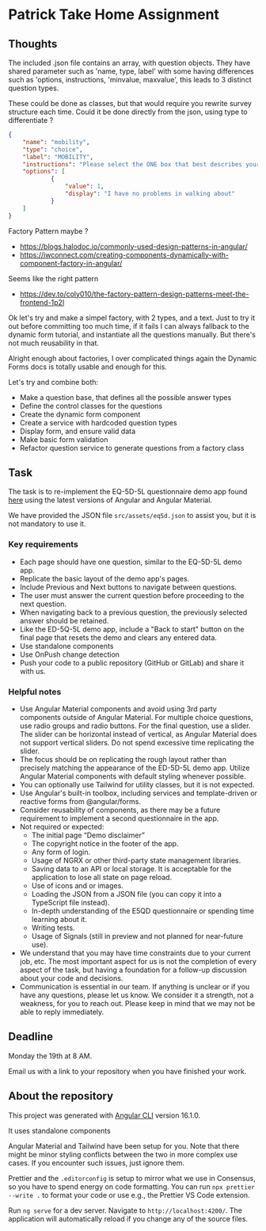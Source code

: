 # Patrick Take Home Assignment

## Thoughts

The included .json file contains an array, with question objects. 
They have shared parameter such as 'name, type, label' with some having differences such as 'options, instructions, 'minvalue, maxvalue', this leads to 3 distinct question types.

These could be done as classes, but that would require you rewrite survey structure each time.
Could it be done directly from the json, using type to differentiate ?


```` json
{
	"name": "mobility",
	"type": "choice",
	"label": "MOBILITY",
	"instructions": "Please select the ONE box that best describes your health TODAY.",
	"options": [
			{
				"value": 1,
				"display": "I have no problems in walking about"
			}
	]
}
````

Factory Pattern maybe ? 
- https://blogs.halodoc.io/commonly-used-design-patterns-in-angular/
- https://iwconnect.com/creating-components-dynamically-with-component-factory-in-angular/

Seems like the right pattern
- https://dev.to/coly010/the-factory-pattern-design-patterns-meet-the-frontend-1p2l

Ok let's try and make a simpel factory, with 2 types, and a text.
Just to try it out before committing too much time, if it fails I can always fallback to the dynamic form tutorial, and instantiate all the questions manually. But there's not much reusability in that.

Alright enough about factories, I over complicated things again the Dynamic Forms docs is totally usable and enough for this.

Let's try and combine both:
- Make a question base, that defines all the possible answer types
- Define the control classes for the questions
- Create the dynamic form component
- Create a service with hardcoded question types
- Display form, and ensure valid data
- Make basic form validation
- Refactor question service to generate questions from a factory class


## Task

The task is to re-implement the EQ-5D-5L questionnaire demo app found [here](https://eq-5d-tablet-pda-demo.euroqol.org/app/app.cfm?app=5&id=1D8B24E9-09E4-8CE4-7F7D2A6608C625EE) using the latest versions of Angular and Angular Material.

We have provided the JSON file `src/assets/eq5d.json` to assist you, but it is not mandatory to use it.

### Key requirements

-   Each page should have one question, similar to the EQ-5D-5L demo app.
-   Replicate the basic layout of the demo app's pages.
-   Include Previous and Next buttons to navigate between questions.
-   The user must answer the current question before proceeding to the next question.
-   When navigating back to a previous question, the previously selected answer should be retained.
-   Like the ED-5Q-5L demo app, include a "Back to start" button on the final page that resets the demo and clears any entered data.
-   Use standalone components
-   Use OnPush change detection
-   Push your code to a public repository (GitHub or GitLab) and share it with us.

### Helpful notes

-   Use Angular Material components and avoid using 3rd party components outside of Angular Material. For multiple choice questions, use radio groups and radio buttons. For the final question, use a slider. The slider can be horizontal instead of vertical, as Angular Material does not support vertical sliders. Do not spend excessive time replicating the slider.
-   The focus should be on replicating the rough layout rather than precisely matching the appearance of the ED-5D-5L demo app. Utilize Angular Material components with default styling whenever possible.
-   You can optionally use Tailwind for utility classes, but it is not expected.
-   Use Angular's built-in toolbox, including services and template-driven or reactive forms from @angular/forms.
-   Consider reusability of components, as there may be a future requirement to implement a second questionnaire in the app.
-   Not required or expected:
    -   The initial page “Demo disclaimer”
    -   The copyright notice in the footer of the app.
    -   Any form of login.
    -   Usage of NGRX or other third-party state management libraries.
    -   Saving data to an API or local storage. It is acceptable for the application to lose all state on page reload.
    -   Use of icons and or images.
    -   Loading the JSON from a JSON file (you can copy it into a TypeScript file instead).
    -   In-depth understanding of the E5QD questionnaire or spending time learning about it.
    -   Writing tests.
    -   Usage of Signals (still in preview and not planned for near-future use).
-   We understand that you may have time constraints due to your current job, etc. The most important aspect for us is not the completion of every aspect of the task, but having a foundation for a follow-up discussion about your code and decisions.
-   Communication is essential in our team. If anything is unclear or if you have any questions, please let us know. We consider it a strength, not a weakness, for you to reach out. Please keep in mind that we may not be able to reply immediately.

## Deadline

Monday the 19th at 8 AM.

Email us with a link to your repository when you have finished your work.

## About the repository

This project was generated with [Angular CLI](https://github.com/angular/angular-cli) version 16.1.0.

It uses standalone components

Angular Material and Tailwind have been setup for you. Note that there might be minor styling conflicts between the two in more complex use cases. If you encounter such issues, just ignore them.

Prettier and the `.editorconfig` is setup to mirror what we use in Consensus, so you have to spend energy on code formatting. You can run `npx prettier --write .` to format your code or use e.g., the Prettier VS Code extension.

Run `ng serve` for a dev server. Navigate to `http://localhost:4200/`. The application will automatically reload if you change any of the source files.
